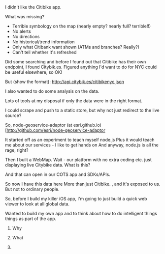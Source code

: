 I didn't like the Citibike app.

What was missing?
* Terrible symbology on the map (nearly empty? nearly full? terrible!!)
* No alerts
* No directions
* No historical/trend information
* Only what Citibank want shown (ATMs and branches? Really?)
* Can't tell whether it's refreshed

Did some searching and before I found out that Citibike has their own endpoint, I found
Citybik.es. Figured anything I'd want to do for NYC could be useful elsewhere, so OK!

But (show the format): http://api.citybik.es/citibikenyc.json

I also wanted to do some analysis on the data.

Lots of tools at my disposal if only the data were in the right format.

I could scrape and push to a static store, but why not just redirect to the live source?

So, node-geoservice-adaptor (at esri.github.io) [http://github.com/esri/node-geoservice-adaptor

It started off as an experiment to teach myself node.js
Plus it would teach me about our services - I like to get hands on
And anyway, node.js is all the rage, right?

Then I built a WebMap. Wait - our platform with no extra coding etc. just displaying
live Citybike data. What is this?

And that can open in our COTS app and SDKs/APIs.

So now I have this data here
More than just Citibike.
, and it's exposed to us. But not to ordinary people.

So, before I build my killer iOS app, I'm going to just build a quick web viewer to look
at all global data.

Wanted to build my own app and to think about how to do intelligent things things as part of the app.



1) Why

2) What

3) 
